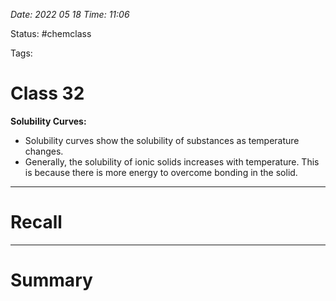 *Date: 2022 05 18 Time: 11:06*


Status: #chemclass

Tags: 


# Class 32

**Solubility Curves:**
* Solubility curves show the solubility of substances as temperature changes.
* Generally, the solubility of ionic solids increases with temperature. This is because there is more energy to overcome bonding in the solid.


---
# Recall







---
# Summary


